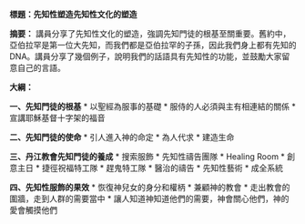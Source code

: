 **標題：先知性塑造先知性文化的塑造**

**摘要：**
講員分享了先知性文化的塑造，強調先知門徒的根基至關重要。舊約中，亞伯拉罕是第一位大先知，而我們都是亞伯拉罕的子孫，因此我們身上都有先知的DNA。講員分享了幾個例子，說明我們的話語具有先知性的功能，並鼓勵大家留意自己的言語。

**大綱：**

**一、先知門徒的根基**
    * 以聖經為服事的基礎
    * 服侍的人必須與主有相連結的關係
    * 宣講耶穌基督十字架的福音

**二、先知門徒的使命**
    * 引人進入神的命定
    * 為人代求
    * 建造生命

**三、丹江教會先知門徒的養成**
    * 搜索服飾
    * 先知性禱告團隊
    * Healing Room
    * 創意主日
    * 捷徑祝福特工隊
    * 趕鬼特工隊
    * 醫治的禱告
    * 先知性藝術
    * 成全系統

**四、先知性服飾的果效**
    * 恢復神兒女的身分和權柄
    * 兼顧神的教會
    * 走出教會的圍牆，走到人群的需要當中
    * 讓人知道神知道他們的需要，神會關心他們，神的愛會觸摸他們